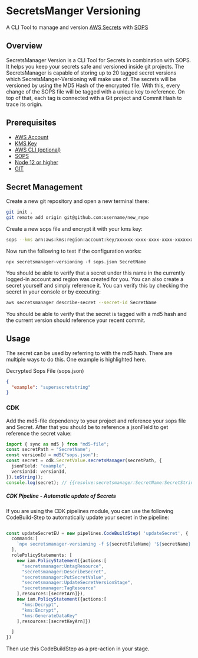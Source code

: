 # SecretsManger Versioning

A CLI Tool to manage and version [AWS Secrets](https://aws.amazon.com/de/secrets-manager/) with [SOPS](https://github.com/mozilla/sops)

## Overview

SecretsManager Version is a CLI Tool for Secrets in combination with SOPS. It helps you keep your secrets safe and versioned inside git projects.
The SecretsManager is capable of storing up to 20 tagged secret versions which SecretsManger-Versioning will make use of. The secrets will be versioned by using the MD5 Hash of the encrypted file. With this, every change of the SOPS file will be tagged with a unique key to reference. On top of that, each tag is connected with a Git project and Commit Hash to trace its origin.

## Prerequisites

- [AWS Account](https://aws.amazon.com/account/)
- [KMS Key](https://aws.amazon.com/kms/)
- [AWS CLI (optional)](https://aws.amazon.com/cli/)
- [SOPS](https://github.com/mozilla/sops)
- [Node 12 or higher](https://nodejs.org/en/)
- [GIT](https://git-scm.com/)

## Secret Management

Create a new git repository and open a new terminal there:

```sh
git init .
git remote add origin git@github.com:username/new_repo
```

Create a new sops file and encrypt it with your kms key:

```sh
sops --kms arn:aws:kms:region:account:key/xxxxxx-xxxx-xxxx-xxxx-xxxxxxxxxxxx sops.json
```

Now run the following to test if the configuration works:

```
npx secretsmanager-versioning -f sops.json SecretName
```

You should be able to verify that a secret under this name in the currently logged-in account and region was created for you. You can also create a secret yourself and simply reference it. You can verify this by checking the secret in your console or by executing:

```sh
aws secretsmanager describe-secret --secret-id SecretName
```

You should be able to verify that the secret is tagged with a md5 hash and the current version should reference your recent commit.

## Usage

The secret can be used by referring to with the md5 hash. There are multiple ways to do this. One example is highlighted here.

Decrypted Sops File (sops.json)

```json
{
  "example": "supersecretstring"
}
```

### CDK

Add the md5-file dependency to your project and reference your sops file and Secret. After that you should be to reference a jsonField to get reference the secret value:

```ts
import { sync as md5 } from "md5-file";
const secretPath = "SecretName";
const versionId = md5("sops.json");
const secret = cdk.SecretValue.secretsManager(secretPath, {
  jsonField: "example",
  versionId: versionId,
}).toString();
console.log(secret); // {{resolve:secretsmanager:SecretName:SecretString:example::md5hashvalue}}
```

##### CDK Pipeline - Automatic update of Secrets

If you are using the CDK pipelines module, you can use the following CodeBuild-Step to automatically update your secret in the pipeline:

```typescript

const updateSecretEU = new pipelines.CodeBuildStep( 'updateSecret', {
  commands:[
    `npx secretsmanager-versioning -f ${secretFileName} '${secretName}'`,
  ],
  rolePolicyStatements: [
    new iam.PolicyStatement({actions:[
      "secretsmanager:UntagResource",
      "secretsmanager:DescribeSecret",
      "secretsmanager:PutSecretValue",
      "secretsmanager:UpdateSecretVersionStage",
      "secretsmanager:TagResource"
    ],resources:[secretArn]}),
    new iam.PolicyStatement({actions:[
      "kms:Decrypt",
      "kms:Encrypt",
      "kms:GenerateDataKey"
    ],resources:[secretKeyArn]})

  ]
})
```

Then use this CodeBuildStep as a pre-action in your stage.
